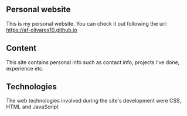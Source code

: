 ## Personal website

This is my personal website.
You can check it out following the url: https://af-olivares10.github.io

## Content 

This site contains personal info such as contact info, projects i've done, experience etc.


## Technologies

The web technologies involved during the site's development were  CSS, HTML and JavaScript 
